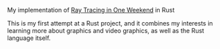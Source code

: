 My implementation of [Ray Tracing in One Weekend](https://raytracing.github.io/books/RayTracingInOneWeekend.html) in Rust

This is my first attempt at a Rust project, and it combines my interests in learning more about graphics and video graphics, as well as the Rust language itself.